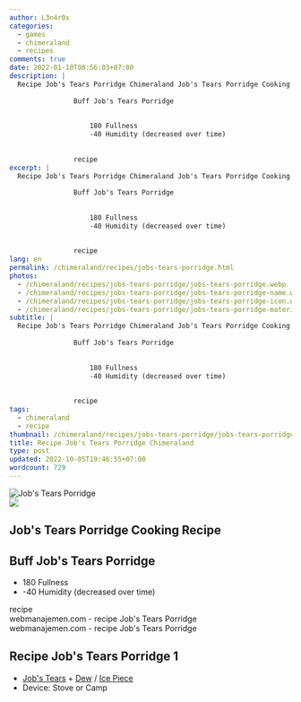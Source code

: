 ```yaml
---
author: L3n4r0x
categories:
  - games
  - chimeraland
  - recipes
comments: true
date: 2022-01-10T00:56:03+07:00
description: |
  Recipe Job's Tears Porridge Chimeraland Job's Tears Porridge Cooking Recipe
                
                Buff Job's Tears Porridge
                
                  
                    180 Fullness
                    -40 Humidity (decreased over time)
                  
                
                recipe
excerpt: |
  Recipe Job's Tears Porridge Chimeraland Job's Tears Porridge Cooking Recipe
                
                Buff Job's Tears Porridge
                
                  
                    180 Fullness
                    -40 Humidity (decreased over time)
                  
                
                recipe
lang: en
permalink: /chimeraland/recipes/jobs-tears-porridge.html
photos:
  - /chimeraland/recipes/jobs-tears-porridge/jobs-tears-porridge.webp
  - /chimeraland/recipes/jobs-tears-porridge/jobs-tears-porridge-name.webp
  - /chimeraland/recipes/jobs-tears-porridge/jobs-tears-porridge-icon.webp
  - /chimeraland/recipes/jobs-tears-porridge/jobs-tears-porridge-material.webp
subtitle: |
  Recipe Job's Tears Porridge Chimeraland Job's Tears Porridge Cooking Recipe
                
                Buff Job's Tears Porridge
                
                  
                    180 Fullness
                    -40 Humidity (decreased over time)
                  
                
                recipe
tags:
  - chimeraland
  - recipe
thumbnail: /chimeraland/recipes/jobs-tears-porridge/jobs-tears-porridge.webp
title: Recipe Job's Tears Porridge Chimeraland
type: post
updated: 2022-10-05T19:46:55+07:00
wordcount: 729
---
```


<link
  rel="stylesheet"
  href="https://rawcdn.githack.com/dimaslanjaka/Web-Manajemen/870a349/css/bootstrap-5-3-0-alpha3-wrapper.css"
/>
<section id="bootstrap-wrapper">
  <div data-bs-theme="dark">
    <div class="card mb-2">
      <div class="card-body">
        <div class="row g-0">
          <div class="col-sm-4 position-relative mb-2">
            <img
              src="https://www.webmanajemen.com/chimeraland/recipes/jobs-tears-porridge/jobs-tears-porridge-material.webp"
              class="card-img fit-cover w-100 h-100"
              alt="Job&#x27;s Tears Porridge"
              data-fancybox="true"
            />
          </div>
          <div class="col-sm-8 mb-2">
            <div class="card-body">
              <div class="d-flex flex-row align-items-center mb-3">
                <img
                  class="d-inline-block me-2"
                  src="https://www.webmanajemen.com/chimeraland/recipes/jobs-tears-porridge/jobs-tears-porridge-icon.webp"
                  width="auto"
                  height="auto"
                  style="vertical-align: middle"
                />
                <h2 class="fs-5">Job&#x27;s Tears Porridge Cooking Recipe</h2>
              </div>
              <h2 class="card-title fs-5">Buff Job&#x27;s Tears Porridge</h2>
              <div class="card-text">
                <ul>
                  <li>180 Fullness</li>
                  <li>-40 Humidity (decreased over time)</li>
                </ul>
              </div>
              <span class="badge rounded-pill">recipe</span>
            </div>
            <div class="card-footer text-end text-muted mt-auto">
              webmanajemen.com - recipe Job&#x27;s Tears Porridge
            </div>
          </div>
        </div>
      </div>
      <div class="card-footer text-end text-muted">
        webmanajemen.com - recipe Job&#x27;s Tears Porridge
      </div>
    </div>
    <div class="row mb-2">
      <div class="col-12 col-lg-6 recipe-item mb-2">
        <div class="card">
          <div class="card-body">
            <h2 class="card-title fs-5">Recipe Job&#x27;s Tears Porridge 1</h2>
            <div class="card-text">
              <ul>
                <li>
                  <a
                    class="text-decoration-none text-primary"
                    href="/chimeraland/materials/job&#x27;s-tears.html"
                    >Job&#x27;s Tears</a
                  ><span> + </span
                  ><a
                    class="text-decoration-none text-primary"
                    href="/chimeraland/materials/dew.html"
                    >Dew</a
                  ><span> / </span
                  ><a
                    class="text-decoration-none text-primary"
                    href="/chimeraland/materials/ice-piece.html"
                    >Ice Piece</a
                  >
                </li>
                <li>Device: Stove or Camp</li>
              </ul>
            </div>
          </div>
        </div>
      </div>
    </div>
  </div>
</section>